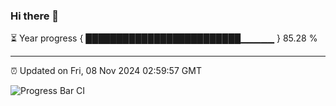 ### Hi there 👋

⏳ Year progress { █████████████████████████▁▁▁▁▁ } 85.28 %

---

⏰ Updated on Fri, 08 Nov 2024 02:59:57 GMT

![Progress Bar CI](https://github.com/IshwaranRudhara/GIT-ACTION/workflows/Progress%20Bar%20CI/badge.svg)
